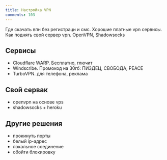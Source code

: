 ```yaml
---
title: Настройка VPN
comments: 103
---
```


Где скачать впн без регистраци и смс. Хорошие платные vpn сервисы. Как поднять свой сервер vpn. OpenVPN, Shadowsocks

## Сервисы
- Cloudflare WARP. Бесплатно, глючит
- Windscribe. Промокод на 30гб: ПИЗДЕЦ, СВОБОДА, PEACE
- TurboVPN. для телефона, реклама

## Свой сервак
- openvpn на основе vps
- shadowsocks + heroku

## Другие решения
- прокинуть порты
- белый ip-адрес
- локальное соединение
- обойти блокировку
